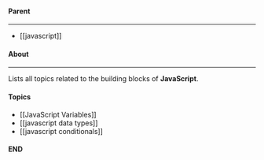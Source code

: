 #### Parent
- - -
- [[javascript]]

#### About
---
Lists all topics related to the building blocks of **JavaScript**.

#### Topics
- [[JavaScript Variables]]
- [[javascript data types]]
- [[javascript conditionals]]

#### END



